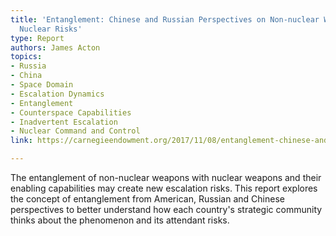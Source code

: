 ```yaml
---
title: 'Entanglement: Chinese and Russian Perspectives on Non-nuclear Weapons and
  Nuclear Risks'
type: Report
authors: James Acton
topics:
- Russia
- China
- Space Domain
- Escalation Dynamics
- Entanglement
- Counterspace Capabilities
- Inadvertent Escalation
- Nuclear Command and Control
link: https://carnegieendowment.org/2017/11/08/entanglement-chinese-and-russian-perspectives-on-non-nuclear-weapons-and-nuclear-risks-pub-73162

---
```

The entanglement of non-nuclear weapons with nuclear weapons and their enabling capabilities may create new escalation risks. This report explores the concept of entanglement from American, Russian and Chinese perspectives to better understand how each country's strategic community thinks about the phenomenon and its attendant risks. 